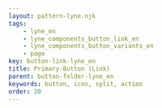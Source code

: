 ```yaml
---
layout: pattern-lyne.njk
tags: 
    - lyne_en
    - lyne_components_button_link_en
    - lyne_components_button_variants_en
    - page
key: button-link-lyne_en
title: Primary-Button (Link)
parent: button-folder-lyne_en
keywords: button, icon, split, action
order: 20
---
```


